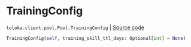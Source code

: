 # TrainingConfig
`toloka.client.pool.Pool.TrainingConfig` | [Source code](https://github.com/Toloka/toloka-kit/blob/v0.1.26/src/client/pool/__init__.py#L183)

```python
TrainingConfig(self, training_skill_ttl_days: Optional[int] = None)
```

